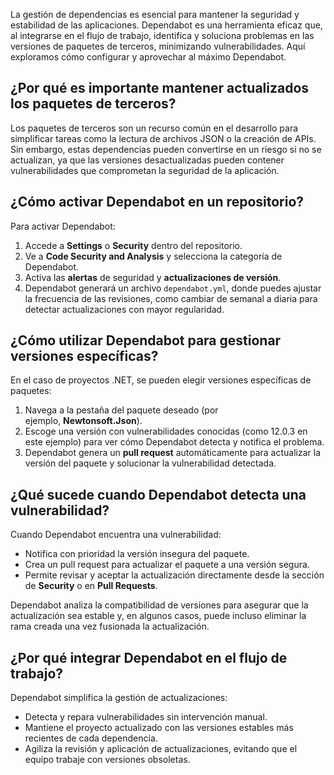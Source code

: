La gestión de dependencias es esencial para mantener la seguridad y estabilidad de las aplicaciones. Dependabot es una herramienta eficaz que, al integrarse en el flujo de trabajo, identifica y soluciona problemas en las versiones de paquetes de terceros, minimizando vulnerabilidades. Aquí exploramos cómo configurar y aprovechar al máximo Dependabot.

## ¿Por qué es importante mantener actualizados los paquetes de terceros?

Los paquetes de terceros son un recurso común en el desarrollo para simplificar tareas como la lectura de archivos JSON o la creación de APIs. Sin embargo, estas dependencias pueden convertirse en un riesgo si no se actualizan, ya que las versiones desactualizadas pueden contener vulnerabilidades que comprometan la seguridad de la aplicación.

## ¿Cómo activar Dependabot en un repositorio?

Para activar Dependabot:

1. Accede a **Settings** o **Security** dentro del repositorio.
2. Ve a **Code Security and Analysis** y selecciona la categoría de Dependabot.
3. Activa las **alertas** de seguridad y **actualizaciones de versión**.
4. Dependabot generará un archivo `dependabot.yml`, donde puedes ajustar la frecuencia de las revisiones, como cambiar de semanal a diaria para detectar actualizaciones con mayor regularidad.

## ¿Cómo utilizar Dependabot para gestionar versiones específicas?

En el caso de proyectos .NET, se pueden elegir versiones específicas de paquetes:

1. Navega a la pestaña del paquete deseado (por ejemplo, **Newtonsoft.Json**).
2. Escoge una versión con vulnerabilidades conocidas (como 12.0.3 en este ejemplo) para ver cómo Dependabot detecta y notifica el problema.
3. Dependabot genera un **pull request** automáticamente para actualizar la versión del paquete y solucionar la vulnerabilidad detectada.

## ¿Qué sucede cuando Dependabot detecta una vulnerabilidad?

Cuando Dependabot encuentra una vulnerabilidad:

- Notifica con prioridad la versión insegura del paquete.
- Crea un pull request para actualizar el paquete a una versión segura.
- Permite revisar y aceptar la actualización directamente desde la sección de **Security** o en **Pull Requests**.

Dependabot analiza la compatibilidad de versiones para asegurar que la actualización sea estable y, en algunos casos, puede incluso eliminar la rama creada una vez fusionada la actualización.

## ¿Por qué integrar Dependabot en el flujo de trabajo?

Dependabot simplifica la gestión de actualizaciones:

- Detecta y repara vulnerabilidades sin intervención manual.
- Mantiene el proyecto actualizado con las versiones estables más recientes de cada dependencia.
- Agiliza la revisión y aplicación de actualizaciones, evitando que el equipo trabaje con versiones obsoletas.